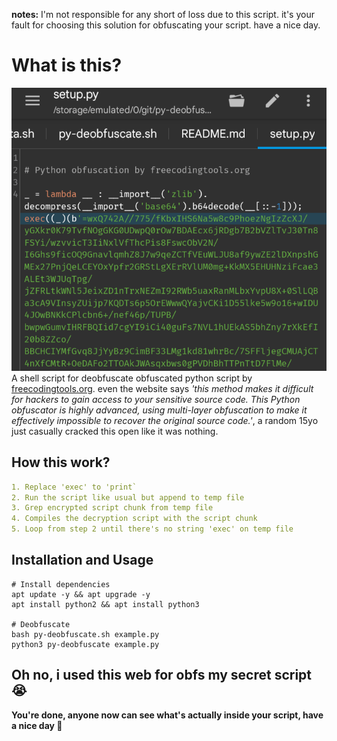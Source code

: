 **notes:** I'm not responsible for any short of loss due to this script. it's your fault for choosing this solution for obfuscating your script. have a nice day.

# What is this?
![freecodingtools.org obfuscated script sample](./.assets/sample.png)
A shell script for deobfuscate obfuscated python script by [freecodingtools.org](https://freecodingtools.org/py-obfuscator). even the website says _'this method makes it difficult for hackers to gain access to your sensitive source code. This Python obfuscator is highly advanced, using multi-layer obfuscation to make it effectively impossible to recover the original source code.'_, a random 15yo just casually cracked this open like it was nothing.

## How this work?
```yaml
1. Replace 'exec' to 'print`
2. Run the script like usual but append to temp file
3. Grep encrypted script chunk from temp file
4. Compiles the decryption script with the script chunk
5. Loop from step 2 until there's no string 'exec' on temp file
```

## Installation and Usage
```shell
# Install dependencies
apt update -y && apt upgrade -y
apt install python2 && apt install python3

# Deobfuscate
bash py-deobfuscate.sh example.py
python3 py-deobfuscate example.py
```

## Oh no, i used this web for obfs my secret script 😭
**You're done, anyone now can see what's actually inside your script, have a nice day 🧋**
